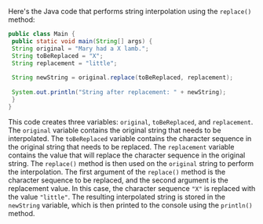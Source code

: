 Here's the Java code that performs string interpolation using the `replace()` method:
```java
public class Main {
 public static void main(String[] args) {
 String original = "Mary had a X lamb.";
 String toBeReplaced = "X";
 String replacement = "little";
 
 String newString = original.replace(toBeReplaced, replacement);
 
 System.out.println("String after replacement: " + newString);
 }
}
```
This code creates three variables: `original`, `toBeReplaced`, and `replacement`. The `original` variable contains the original string that needs to be interpolated. The `toBeReplaced` variable contains the character sequence in the original string that needs to be replaced. The `replacement` variable contains the value that will replace the character sequence in the original string.
The `replace()` method is then used on the `original` string to perform the interpolation. The first argument of the `replace()` method is the character sequence to be replaced, and the second argument is the replacement value. In this case, the character sequence `"X"` is replaced with the value `"little"`.
The resulting interpolated string is stored in the `newString` variable, which is then printed to the console using the `println()` method.

